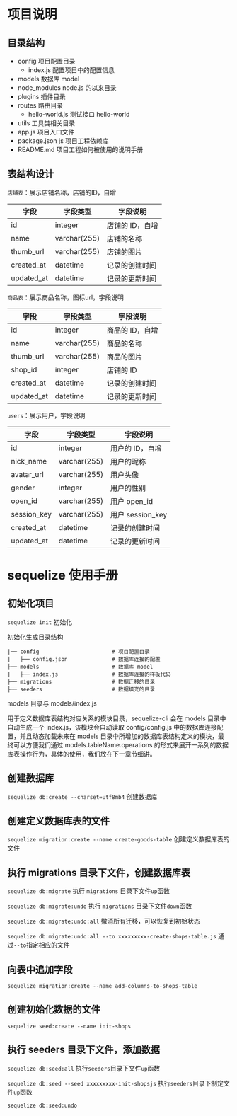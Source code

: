 # 项目说明

## 目录结构

- config                    项目配置目录
  - index.js              配置项目中的配置信息
- models                    数据库 model
- node_modules              node.js 的以来目录
- plugins                   插件目录
- routes                    路由目录
  - hello-world.js        测试接口 hello-world
- utils                     工具类相关目录
- app.js                    项目入口文件
- package.json              js 项目工程依赖库
- README.md                 项目工程如何被使用的说明手册

## 表结构设计

`店铺表`：展示店铺名称，店铺的ID，自增

| 字段       | 字段类型     | 字段说明        |
| ---------- | ------------ | --------------- |
| id         | integer      | 店铺的 ID，自增 |
| name       | varchar(255) | 店铺的名称      |
| thumb_url  | varchar(255) | 店铺的图片      |
| created_at | datetime     | 记录的创建时间  |
| updated_at | datetime     | 记录的更新时间  |

`商品表`：展示商品名称，图标url，字段说明

| 字段       | 字段类型     | 字段说明        |
| ---------- | ------------ | --------------- |
| id         | integer      | 商品的 ID，自增 |
| name       | varchar(255) | 商品的名称      |
| thumb_url  | varchar(255) | 商品的图片      |
| shop_id    | integer      | 店铺的 ID       |
| created_at | datetime     | 记录的创建时间  |
| updated_at | datetime     | 记录的更新时间  |

`users`：展示用户，字段说明

| 字段        | 字段类型     | 字段说明         |
| ----------- | ------------ | ---------------- |
| id          | integer      | 用户的 ID，自增  |
| nick_name   | varchar(255) | 用户的昵称       |
| avatar_url  | varchar(255) | 用户头像         |
| gender      | integer      | 用户的性别       |
| open_id     | varchar(255) | 用户 open_id     |
| session_key | varchar(255) | 用户 session_key |
| created_at  | datetime     | 记录的创建时间   |
| updated_at  | datetime     | 记录的更新时间   |

# sequelize 使用手册

## 初始化项目

`sequelize init`  初始化

初始化生成目录结构

```t
|── config                       # 项目配置目录
|   ├── config.json              # 数据库连接的配置
├── models                       # 数据库 model
|   ├── index.js                 # 数据库连接的样板代码
├── migrations                   # 数据迁移的目录
├── seeders                      # 数据填充的目录
```

models 目录与 models/index.js

用于定义数据库表结构对应关系的模块目录，sequelize-cli 会在 models 目录中自动生成一个 index.js，该模块会自动读取 config/config.js 中的数据库连接配置，并且动态加载未来在 models 目录中所增加的数据库表结构定义的模块，最终可以方便我们通过 models.tableName.operations 的形式来展开一系列的数据库表操作行为，具体的使用，我们放在下一章节细讲。


## 创建数据库

`sequelize db:create --charset=utf8mb4` 创建数据库


## 创建定义数据库表的文件

`sequelize migration:create --name create-goods-table` 创建定义数据库表的文件

## 执行 migrations 目录下文件，创建数据库表

`sequelize db:migrate`  执行 `migrations` 目录下文件`up`函数

`sequelize db:migrate:undo`  执行 `migrations` 目录下文件`down`函数

`sequelize db:migrate:undo:all` 撤消所有迁移，可以恢复到初始状态

`sequelize db:migrate:undo:all --to xxxxxxxxx-create-shops-table.js` 通过`--to`指定相应的文件

## 向表中追加字段

`sequelize migration:create --name add-columns-to-shops-table`

## 创建初始化数据的文件

`sequelize seed:create --name init-shops` 

## 执行 seeders 目录下文件，添加数据

`sequelize db:seed:all`  执行`seeders`目录下文件`up`函数

`sequelize db:seed --seed xxxxxxxxx-init-shopsjs` 执行`seeders`目录下制定文件`up`函数

`sequelize db:seed:undo` 